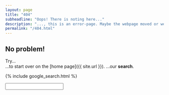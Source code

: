 ```yaml
---
layout: page
title: "404"
subheadline: "Oops! There is noting here..."
description: "..., this is an error-page. Maybe the webpage moved or we deleted it. Or did you maybe mistype the URL?"
permalink: "/404.html"
---
```

## No problem!

Try...  
...to start over on the [home page]({{ site.url }}).
...our **search**.

{% include google_search.html %}

<form onsubmit="google_search()" >
  <input type="text" id="google-search">
</form>